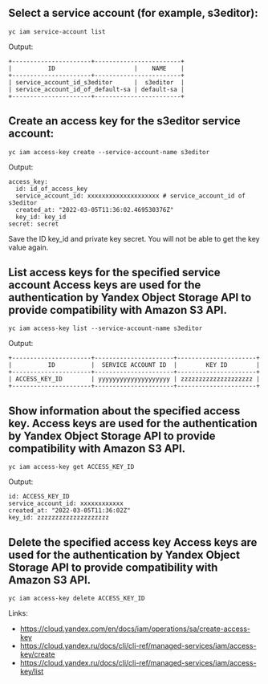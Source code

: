 ## Select a service account (for example, s3editor):
```
yc iam service-account list
```
Output:
```
+----------------------+------------------------+
|          ID                      |    NAME    |
+----------------------+------------------------+
| service_account_id_s3editor      |  s3editor  |
| service_account_id_of_default-sa | default-sa |
+----------------------+------------------------+
```

## Create an access key for the s3editor service account:
```
yc iam access-key create --service-account-name s3editor
```
Output:
```
access_key:
  id: id_of_access_key
  service_account_id: xxxxxxxxxxxxxxxxxxxx # service_account_id of s3editor
  created_at: "2022-03-05T11:36:02.469530376Z"
  key_id: key_id
secret: secret
```

Save the ID key_id and private key secret. You will not be able to get the key value again.

## List access keys for the specified service account Access keys are used for the authentication by Yandex Object Storage API to provide compatibility with Amazon S3 API.
```
yc iam access-key list --service-account-name s3editor
```
Output:
```
+----------------------+----------------------+----------------------+
|          ID          |  SERVICE ACCOUNT ID  |        KEY ID        |
+----------------------+----------------------+----------------------+
| ACCESS_KEY_ID        | yyyyyyyyyyyyyyyyyyyy | zzzzzzzzzzzzzzzzzzzz |
+----------------------+----------------------+----------------------+
```

## Show information about the specified access key. Access keys are used for the authentication by Yandex Object Storage API to provide compatibility with Amazon S3 API.
```
yc iam access-key get ACCESS_KEY_ID
```
Output:
```
id: ACCESS_KEY_ID
service_account_id: xxxxxxxxxxxx
created_at: "2022-03-05T11:36:02Z"
key_id: zzzzzzzzzzzzzzzzzzzz
```

## Delete the specified access key Access keys are used for the authentication by Yandex Object Storage API to provide compatibility with Amazon S3 API.
```
yc iam access-key delete ACCESS_KEY_ID
```

Links:
 - https://cloud.yandex.com/en/docs/iam/operations/sa/create-access-key
 - https://cloud.yandex.ru/docs/cli/cli-ref/managed-services/iam/access-key/create
 - https://cloud.yandex.ru/docs/cli/cli-ref/managed-services/iam/access-key/list

 